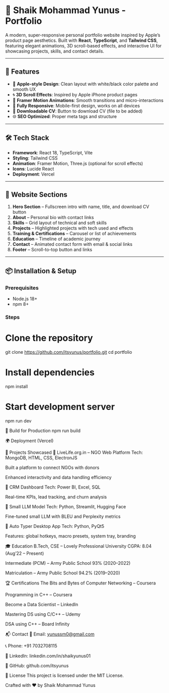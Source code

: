 # 🌟 Shaik Mohammad Yunus - Portfolio

A modern, super-responsive personal portfolio website inspired by Apple’s product page aesthetics. Built with **React**, **TypeScript**, and **Tailwind CSS**, featuring elegant animations, 3D scroll-based effects, and interactive UI for showcasing projects, skills, and contact details.

---

## 🚀 Features

- 🎨 **Apple-style Design**: Clean layout with white/black color palette and smooth UX
- 🌀 **3D Scroll Effects**: Inspired by Apple iPhone product pages
- 🧠 **Framer Motion Animations**: Smooth transitions and micro-interactions
- 📱 **Fully Responsive**: Mobile-first design, works on all devices
- 📂 **Downloadable CV**: Button to download CV (file to be added)
- 🌐 **SEO Optimized**: Proper meta tags and structure

---

## 🛠 Tech Stack

- **Framework**: React 18, TypeScript, Vite
- **Styling**: Tailwind CSS
- **Animation**: Framer Motion, Three.js (optional for scroll effects)
- **Icons**: Lucide React
- **Deployment**: Vercel

---

## 📱 Website Sections

1. **Hero Section** – Fullscreen intro with name, title, and download CV button  
2. **About** – Personal bio with contact links  
3. **Skills** – Grid layout of technical and soft skills  
4. **Projects** – Highlighted projects with tech used and effects  
5. **Training & Certifications** – Carousel or list of achievements  
6. **Education** – Timeline of academic journey  
7. **Contact** – Animated contact form with email & social links  
8. **Footer** – Scroll-to-top button and links

---

## 📦 Installation & Setup

### Prerequisites
- Node.js 18+
- npm 8+

### Steps
# Clone the repository
git clone https://github.com/itsyunus/portfolio.git
cd portfolio

# Install dependencies
npm install

# Start development server
npm run dev

🚀 Build for Production
npm run build

🌍 Deployment (Vercel)

📂 Projects Showcased
🔹 LiveLife.org.in – NGO Web Platform
Tech: MongoDB, HTML, CSS, ElectronJS

Built a platform to connect NGOs with donors

Enhanced interactivity and data handling efficiency

🔹 CRM Dashboard
Tech: Power BI, Excel, SQL

Real-time KPIs, lead tracking, and churn analysis

🔹 Small LLM Model
Tech: Python, Streamlit, Hugging Face

Fine-tuned small LLM with BLEU and Perplexity metrics

🔹 Auto Typer Desktop App
Tech: Python, PyQt5

Features: global hotkeys, macro presets, system tray, branding

🎓 Education
B.Tech, CSE – Lovely Professional University
CGPA: 8.04 (Aug’22 – Present)

Intermediate (PCM) – Army Public School
93% (2020–2022)

Matriculation – Army Public School
94.2% (2019–2020)

🏆 Certifications
The Bits and Bytes of Computer Networking – Coursera

Programming in C++ – Coursera

Become a Data Scientist – LinkedIn

Mastering DS using C/C++ – Udemy

DSA using C++ – Board Infinity

📬 Contact
📧 Email: yunussm0@gmail.com

📞 Phone: +91 7032708115

🔗 LinkedIn: linkedin.com/in/shaikyunus01

🐙 GitHub: github.com/itsyunus

📄 License
This project is licensed under the MIT License.

Crafted with ❤️ by Shaik Mohammad Yunus

